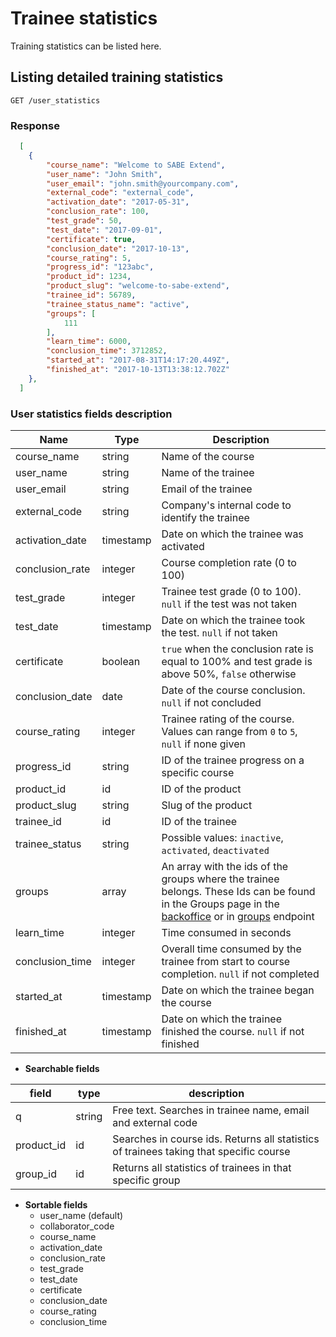 # Trainee statistics

Training statistics can be listed here.

## Listing detailed training statistics

```shell
GET /user_statistics
```

### Response

```json
  [
    {
        "course_name": "Welcome to SABE Extend",
        "user_name": "John Smith",
        "user_email": "john.smith@yourcompany.com",
        "external_code": "external_code",
        "activation_date": "2017-05-31",
        "conclusion_rate": 100,
        "test_grade": 50,
        "test_date": "2017-09-01",
        "certificate": true,
        "conclusion_date": "2017-10-13",
        "course_rating": 5,
        "progress_id": "123abc",
        "product_id": 1234,
        "product_slug": "welcome-to-sabe-extend",
        "trainee_id": 56789,
        "trainee_status_name": "active",
        "groups": [
            111
        ],
        "learn_time": 6000,
        "conclusion_time": 3712852,
        "started_at": "2017-08-31T14:17:20.449Z",
        "finished_at": "2017-10-13T13:38:12.702Z"
    },
  ]
```

### User statistics fields description

|  Name  |  Type  |  Description  |
|--------|--------|---------------|
| course_name | string | Name of the course |
| user_name | string | Name of the trainee |
| user_email | string | Email of the trainee |
| external_code | string | Company's internal code to identify the trainee |
| activation_date | timestamp | Date on which the trainee was activated |
| conclusion_rate | integer | Course completion rate (0 to 100) |
| test_grade | integer | Trainee test grade (0 to 100). `null` if the test was not taken |
| test_date | timestamp | Date on which the trainee took the test. `null` if not taken |
| certificate | boolean | `true` when the conclusion rate is equal to 100% and test grade is above 50%, `false` otherwise
| conclusion_date | date | Date of the course conclusion. `null` if not concluded |
| course_rating | integer | Trainee rating of the course. Values can range from `0` to `5`, `null` if none given |
| progress_id | string | ID of the trainee progress on a specific course |
| product_id | id | ID of the product |
| product_slug | string | Slug of the product |
| trainee_id | id | ID of the trainee |
| trainee_status | string | Possible values: `inactive`, `activated`, `deactivated` |
| groups | array | An array with the ids of the groups where the trainee belongs. These Ids can be found in the Groups page in the [backoffice](https://backoffice.sabe-extend.com) or in [groups](groups.md) endpoint
| learn_time | integer | Time consumed in seconds |
| conclusion_time | integer | Overall time consumed by the trainee from start to course completion. `null` if not completed |
| started_at | timestamp | Date on which the trainee began the course |
| finished_at | timestamp | Date on which the trainee finished the course. `null` if not finished |

* **Searchable fields**

|  field  |  type  |  description  |
|---------|--------|---------------|
| q | string | Free text. Searches in trainee name, email and external code |
| product_id | id | Searches in course ids. Returns all statistics of trainees taking that specific course |
| group_id | id | Returns all statistics of trainees in that specific group  |

* **Sortable fields**
  * user_name (default)
  * collaborator_code
  * course_name
  * activation_date
  * conclusion_rate
  * test_grade
  * test_date
  * certificate
  * conclusion_date
  * course_rating
  * conclusion_time
